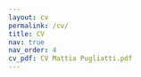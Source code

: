 ```yaml
---
layout: cv
permalink: /cv/
title: CV
nav: true
nav_order: 4
cv_pdf: CV Mattia Pugliatti.pdf
---
```

